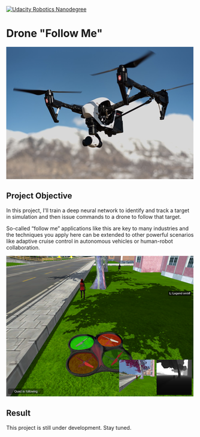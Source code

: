 [![Udacity Robotics Nanodegree](http://tugan0329.bitbucket.io/imgs/github/robond.svg)](https://www.udacity.com/robotics)

# Drone "Follow Me"

![header](img/readme.png)

## Project Objective
In this project, I'll train a deep neural network to identify and track a target in simulation and then issue commands to a drone to follow that target. 

So-called “follow me” applications like this are key to many industries and the techniques you apply here can be extended to other powerful scenarios like adaptive cruise control in autonomous vehicles or human-robot collaboration.

![header](img/sim.png)

## Result
This project is still under development. Stay tuned.
